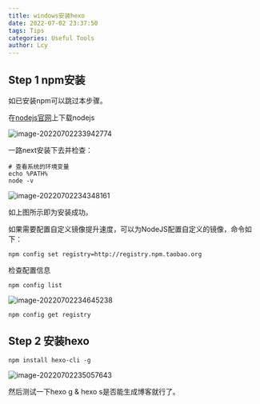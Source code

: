 ```yaml
---
title: windows安装hexo
date: 2022-07-02 23:37:50
tags: Tips
categories: Useful Tools
author: Lcy
---
```




## Step 1 npm安装

如已安装npm可以跳过本步骤。

在[nodejs官网](https://nodejs.org/en)上下载nodejs

![image-20220702233942774](https://luochengyu.oss-cn-beijing.aliyuncs.com/img/image-20220702233942774.png)

一路next安装下去并检查：

```shell
# 查看系统的环境变量
echo %PATH%
node -v
```

![image-20220702234348161](https://luochengyu.oss-cn-beijing.aliyuncs.com/img/image-20220702234348161.png)

如上图所示即为安装成功。

如果需要配置自定义镜像提升速度，可以为NodeJS配置自定义的镜像，命令如下：

```shell
npm config set registry=http://registry.npm.taobao.org
```

检查配置信息

```shell
npm config list
```

![image-20220702234645238](https://luochengyu.oss-cn-beijing.aliyuncs.com/img/image-20220702234645238.png)

```shell
npm config get registry
```

## Step 2 安装hexo

```shell
npm install hexo-cli -g
```

![image-20220702235057643](https://luochengyu.oss-cn-beijing.aliyuncs.com/img/image-20220702235057643.png)

然后测试一下hexo g & hexo s是否能生成博客就行了。

